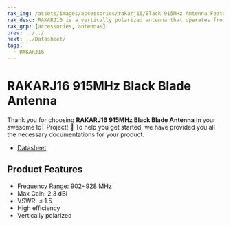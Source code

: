 ```yaml
---
rak_img: /assets/images/accessories/rakarj16/Black 915MHz Antenna Features.png
rak_desc: RAKARJ16 is a vertically polarized antenna that operates from 902MHz~928MHz and a center frequency of 915 MHz with a VSWR of ≤1.5. It has a maximum gain of 2.3dBi and a high radiation efficiency of more than 80%.
rak_grp: [accessories, antennas]
prev: ../../
next: ../Datasheet/
tags:
  - RAKARJ16
---
```


# RAKARJ16 915MHz Black Blade Antenna

Thank you for choosing **RAKARJ16 915MHz Black Blade Antenna** in your awesome IoT Project! 🎉 To help you get started, we have provided you all the necessary documentations for your product.

* [Datasheet](../Datasheet/)


## Product Features

- Frequency Range: 902~928&nbsp;MHz
- Max Gain: 2.3&nbsp;dBi
- VSWR: ≤ 1.5
- High efficiency
- Vertically polarized
